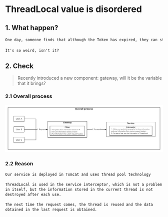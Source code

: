 # ThreadLocal value is disordered

## 1. What happen?

```markdown
One day, someone finds that although the Token has expired, they can still obtain the information after logging in, but the information is not their own

It's so weird, isn't it?

```

## 2. Check
> Recently introduced a new component: gateway, will it be the variable that it brings?

### 2.1 Overall process

![Overall process](../Material/image/ThreadLocal%20value%20is%20disordered.png)

### 2.2 Reason

```
Our service is deployed in Tomcat and uses thread pool technology

ThreadLocal is used in the service interceptor, which is not a problem in itself, but the information stored in the current thread is not destroyed after each use. 

The next time the request comes, the thread is reused and the data obtained in the last request is obtained.



```